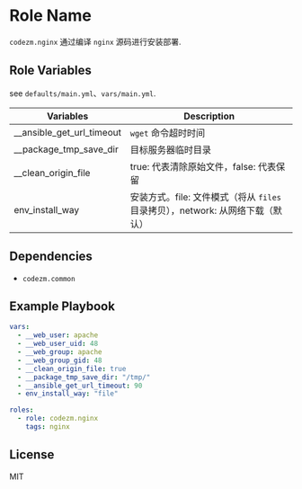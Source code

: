 Role Name
=========

`codezm.nginx` 通过编译 `nginx` 源码进行安装部署.

Role Variables
--------------

see `defaults/main.yml`、`vars/main.yml`.

| Variables                 |  Description                                                                  |
| ------------------------- | ----------------------------------------------------------------------------- |
| __ansible_get_url_timeout | `wget` 命令超时时间                                                           |
| __package_tmp_save_dir    | 目标服务器临时目录                                                            |
| __clean_origin_file       | true: 代表清除原始文件，false: 代表保留                                       |
| env_install_way           | 安装方式。file: 文件模式（将从 `files` 目录拷贝），network: 从网络下载（默认）|
Dependencies
------------

- `codezm.common`

Example Playbook
----------------

```yml
vars:
  - __web_user: apache
  - __web_user_uid: 48
  - __web_group: apache
  - __web_group_gid: 48
  - __clean_origin_file: true
  - __package_tmp_save_dir: "/tmp/"
  - __ansible_get_url_timeout: 90
  - env_install_way: "file"

roles:
  - role: codezm.nginx
    tags: nginx
```
License
-------

MIT
